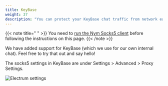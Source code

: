 ```yaml
---
title: KeyBase
weight: 37
description: "You can protect your KeyBase chat traffic from network eavesdroppers using the Nym mixnet. Here's how."
---
```


{{< note title=" " >}}
You need to [run the Nym Socks5 client](/docs/use-apps/) before following the instructions on this page.
{{< /note >}}

We have added support for KeyBase (which we use for our own internal chat). Feel free to try that out and say hello!

The socks5 settings in KeyBase are under Settings > Advanced > Proxy Settings.

![Electrum settings](/docs/images/keybase-settings.gif)
